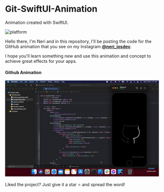 # Git-SwiftUI-Animation
Animation created with SwiftUI.

![platform](https://img.shields.io/badge/platform-iOS-orange)


Hello there, I'm Neri and in this repository, I'll be posting the code for the GitHub animation that you see on my Instagram 
    [**@neri_iosdev**](https://www.instagram.com/neri_iosdev/).
    
I hope you'll learn something new and use this animation and concept to achieve great effects for your apps.

#### Github Animation

![Github](https://github.com/nerimenebt/Git-SwiftUI-Animation/blob/main/GitHubLoader.gif)

Liked the project? Just give it a star ⭐️ and spread the word!
